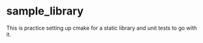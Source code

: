 # sample_library

This is practice setting up cmake for a static library and unit tests to go with it.
